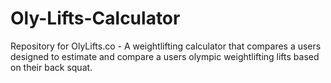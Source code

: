 # Oly-Lifts-Calculator
Repository for OlyLifts.co - A weightlifting calculator that compares a users designed to estimate and compare a users olympic weightlifting lifts based on their back squat.
